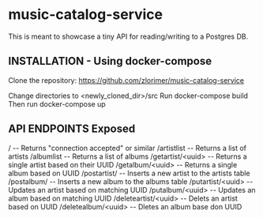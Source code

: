 # music-catalog-service
This is meant to showcase a tiny API for reading/writing to a Postgres DB.

## INSTALLATION - Using docker-compose
Clone the repository: https://github.com/zlorimer/music-catalog-service

Change directories to <newly_cloned_dir>/src
Run docker-compose build
Then run docker-compose up

## API ENDPOINTS Exposed
/  -- Returns "connection accepted" or similar
/artistlist -- Returns a list of artists
/albumlist -- Returns a list of albums
/getartist/\<uuid\> -- Returns a single artist based on their UUID
/getalbum/\<uuid\> -- Returns a single album based on UUID
/postartist/ -- Inserts a new artist to the artists table
/postalbum/ -- Inserts a new album to the albums table
/putartist/\<uuid\> -- Updates an artist based on matching UUID
/putalbum/\<uuid\> -- Updates an album based on matching UUID
/deleteartist/\<uuid\> -- Delets an artist based on UUID
/deletealbum/\<uuid\> -- Dletes an album base don UUID
